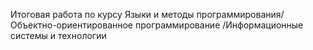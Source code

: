 Итоговая работа по курсу Языки и методы программирования/Объектно-ориентированное программирование /Информационные системы и технологии
